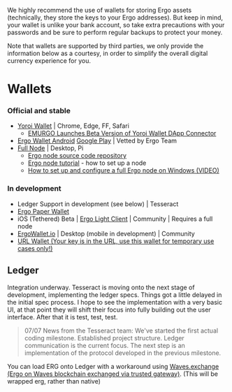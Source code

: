 We highly recommend the use of wallets for storing Ergo assets (technically, they store the keys to your Ergo addresses). But keep in mind, your wallet is unlike your bank account, so take extra precautions with your passwords and be sure to perform regular backups to protect your money.

Note that wallets are supported by third parties, we only provide the information below as a courtesy, in order to simplify the overall digital currency experience for you.


# Wallets

### Official and stable
- [Yoroi Wallet](https://yoroi-wallet.com/#/) | Chrome, Edge, FF, Safari
  - [EMURGO Launches Beta Version of Yoroi Wallet DApp Connector](https://emurgo.io/blog/emurgo-launches-beta-version-of-yoroi-wallet-dapp-connector)
- [Ergo Wallet Android](https://github.com/MrStahlfelge/ergo-wallet-android/) [Google Play](https://github.com/MrStahlfelge/ergo-wallet-android/) | Vetted by Ergo Team
- [Full Node](https://github.com/ergoplatform/ergo) | Desktop, Pi  
   - [Ergo node source code repository](https://github.com/ergoplatform/ergo)
  - [Ergo node tutorial](https://ergoplatform.org/en/blog/2019_12_02_how_to_setup/) - how to set up a node
  - [How to set up and configure a full Ergo node on Windows (VIDEO)](https://www.youtube.com/watch?v=fpEDJ1CM6ns)

### In development
- Ledger Support in development (see below)  | Tesseract
- [Ergo Paper Wallet](https://anon-br.github.io/ergo-paper-wallet/)
- iOS (Tethered) Beta | [Ergo Light Client](https://github.com/bjenkinsgit/ErgoIOSLiteClient.git) | Community | Requires a full node
- [ErgoWallet.io](https://ergowallet.io/) | Desktop (mobile in development) | Community
- [URL Wallet (Your key is in the URL, use this wallet for temporary use cases only!)](https://erg.urlwallet.org/)


## Ledger

Integration underway. Tesseract is moving onto the next stage of development, implementing the ledger specs. Things got a little delayed in the initial spec process. I hope to see the implementation with a very basic UI, at that point they will shift their focus into fully building out the user interface. After that it is test, test, test.

> 07/07 News from the Tesseract team: We've started the first actual coding milestone. Established project structure. Ledger communication is the current focus. The next step is an implementation of the protocol developed in the previous milestone.


You can load ERG onto Ledger with a workaround using [Waves.exchange (Ergo on Waves blockchain exchanged via trusted gateway)](https://waves.exchange/). (This will be wrapped erg, rather than native)


